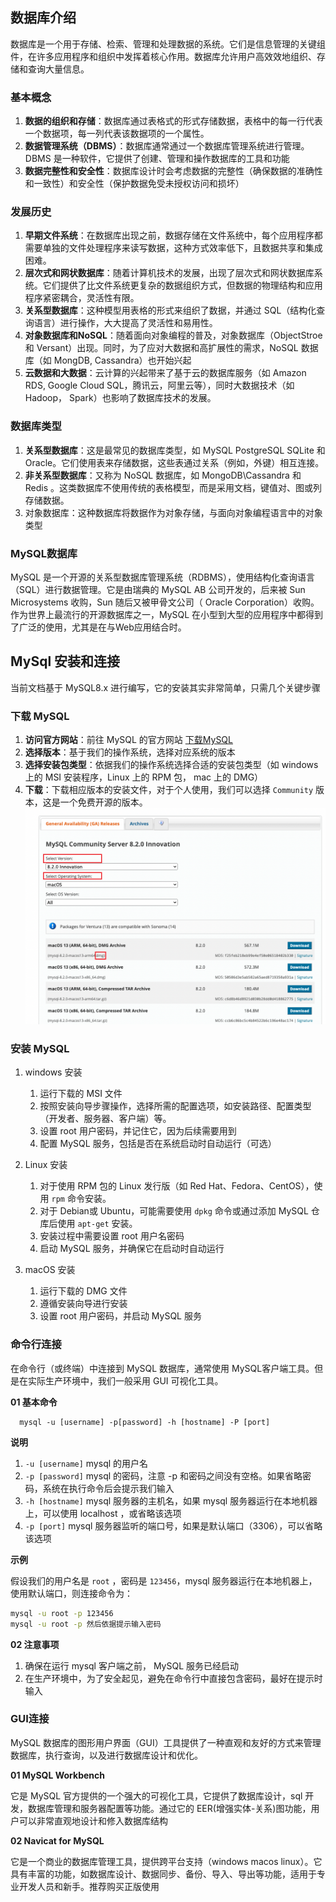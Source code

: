## 数据库介绍

数据库是一个用于存储、检索、管理和处理数据的系统。它们是信息管理的关键组件，在许多应用程序和组织中发挥着核心作用。数据库允许用户高效效地组织、存储和查询大量信息。

### 基本概念

1. **数据的组织和存储**：数据库通过表格式的形式存储数据，表格中的每一行代表一个数据项，每一列代表该数据项的一个属性。
2. **数据管理系统（DBMS）**：数据库通常通过一个数据库管理系统进行管理。DBMS 是一种软件，它提供了创建、管理和操作数据库的工具和功能
3. **数据完整性和安全性**：数据库设计时会考虑数据的完整性（确保数据的准确性和一致性）和安全性（保护数据免受未授权访问和损坏）

### 发展历史

1. **早期文件系统**：在数据库出现之前，数据存储在文件系统中，每个应用程序都需要单独的文件处理程序来读写数据，这种方式效率低下，且数据共享和集成困难。
2. **层次式和网状数据库**：随着计算机技术的发展，出现了层次式和网状数据库系统。它们提供了比文件系统更复杂的数据组织方式，但数据的物理结构和应用程序紧密耦合，灵活性有限。
3. **关系型数据库**：这种模型用表格的形式来组织了数据，并通过 SQL（结构化查询语言）进行操作，大大提高了灵活性和易用性。
4. **对象数据库和NoSQL**：随着面向对象编程的普及，对象数据库（ObjectStroe和 Versant）出现。同时，为了应对大数据和高扩展性的需求，NoSQL 数据库（如 MongDB, Cassandra）也开始兴起
5. **云数据和大数据**：云计算的兴起带来了基于云的数据库服务（如 Amazon RDS, Google Cloud SQL，腾讯云，阿里云等），同时大数据技术（如 Hadoop， Spark）也影响了数据库技术的发展。

### 数据库类型
1. **关系型数据库**：这是最常见的数据库类型，如 MySQL PostgreSQL SQLite 和 Oracle。它们使用表来存储数据，这些表通过关系（例如，外键）相互连接。
2. **非关系型数据库**：又称为 NoSQL 数据库，如 MongoDB\Cassandra 和 Redis 。这类数据库不使用传统的表格模型，而是采用文档，键值对、图或列存储数据。
3. 对象数据库：这种数据库将数据作为对象存储，与面向对象编程语言中的对象类型

### MySQL数据库

MySQL 是一个开源的关系型数据库管理系统（RDBMS），使用结构化查询语言（SQL）进行数据管理。它是由瑞典的 MySQL AB 公司开发的，后来被 Sun Microsystems 收购，Sun 随后又被甲骨文公司（ Oracle Corporation）收购。作为世界上最流行的开源数据库之一，MySQL 在小型到大型的应用程序中都得到了广泛的使用，尤其是在与Web应用结合时。

## MySql 安装和连接

当前文档基于 MySQL8.x 进行编写，它的安装其实非常简单，只需几个关键步骤

### 下载 MySQL

1. **访问官方网站**：前往 MySQL 的官方网站 [下载MySQL](https://dev.mysql.com/downloads/mysql/ "MySQL 官网")
2. **选择版本**：基于我们的操作系统，选择对应系统的版本
3. **选择安装包类型**：依据我们的操作系统选择合适的安装包类型（如 windows 上的 MSI 安装程序，Linux 上的 RPM 包， mac 上的 DMG）
4. **下载**：下载相应版本的安装文件，对于个人使用，我们可以选择 `Community` 版本，这是一个免费开源的版本。
![下载MySQL](../img/mysql_01.png)

### 安装 MySQL

1. windows 安装
   1. 运行下载的 MSI 文件
   2. 按照安装向导步骤操作，选择所需的配置选项，如安装路径、配置类型（开发者、服务器、客户端）等。
   3. 设置 root 用户密码，并记住它，因为后续需要用到
   4. 配置 MySQL 服务，包括是否在系统启动时自动运行（可选）

2. Linux 安装
   1. 对于使用 RPM 包的 Linux 发行版（如 Red Hat、Fedora、CentOS），使用 `rpm` 命令安装。
   2. 对于 Debian或 Ubuntu，可能需要使用 `dpkg` 命令或通过添加 MySQL 仓库后使用 `apt-get` 安装。
   3. 安装过程中需要设置 root 用户名密码
   4. 启动 MySQL 服务，并确保它在启动时自动运行

3. macOS 安装
   1. 运行下载的 DMG 文件
   2. 遵循安装向导进行安装
   3. 设置 root 用户密码，并启动 MySQL 服务

### 命令行连接

在命令行（或终端）中连接到 MySQL 数据库，通常使用 MySQL客户端工具。但是在实际生产环境中，我们一般采用 GUI 可视化工具。

**01 基本命令**

```shell
  mysql -u [username] -p[password] -h [hostname] -P [port]
```

**说明**

1. `-u [username]` mysql 的用户名
2. `-p [password]` mysql 的密码，注意 -p 和密码之间没有空格。如果省略密码，系统在执行命令后会提示我们输入
3. `-h [hostname]` mysql 服务器的主机名，如果 mysql 服务器运行在本地机器上，可以使用 localhost ，或省略该选项
4. `-p [port]` mysql 服务器监听的端口号，如果是默认端口（3306），可以省略该选项

**示例**

假设我们的用户名是 `root` ，密码是 `123456`，mysql 服务器运行在本地机器上，使用默认端口，则连接命令为：

```bash
mysql -u root -p 123456
mysql -u root -p 然后依据提示输入密码
```

**02 注意事项**

1. 确保在运行 mysql 客户端之前， MySQL 服务已经启动
2. 在生产环境中，为了安全起见，避免在命令行中直接包含密码，最好在提示时输入

### GUI连接

MySQL 数据库的图形用户界面（GUI）工具提供了一种直观和友好的方式来管理数据库，执行查询，以及进行数据库设计和优化。

**01 MySQL Workbench**

它是 MySQL 官方提供的一个强大的可视化工具，它提供了数据库设计，sql 开发，数据库管理和服务器配置等功能。通过它的 EER(增强实体-关系)图功能，用户可以非常直观地设计和修入数据库结构

**02 Navicat for MySQL**

它是一个商业的数据库管理工具，提供跨平台支持（windows macos linux）。它具有丰富的功能，如数据库设计、数据同步、备份、导入、导出等功能，适用于专业开发人员和新手。推荐购买正版使用



